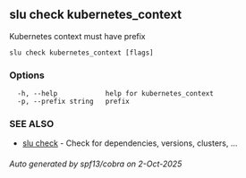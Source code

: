 ## slu check kubernetes_context

Kubernetes context must have prefix

```
slu check kubernetes_context [flags]
```

### Options

```
  -h, --help            help for kubernetes_context
  -p, --prefix string   prefix
```

### SEE ALSO

* [slu check](slu_check.md)	 - Check for dependencies, versions, clusters, ...

###### Auto generated by spf13/cobra on 2-Oct-2025
